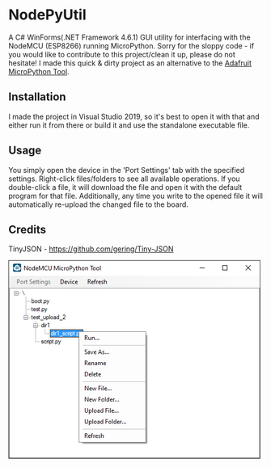 # NodePyUtil
A C# WinForms(.NET Framework 4.6.1) GUI utility for interfacing with the NodeMCU (ESP8266) running MicroPython.
Sorry for the sloppy code - if you would like to contribute to this project/clean it up, please do not hesitate!
I made this quick & dirty project as an alternative to the [Adafruit MicroPython Tool](https://github.com/scientifichackers/ampy).

## Installation
I made the project in Visual Studio 2019, so it's best to open it with that and either run it from there or build it and use the standalone executable file.

## Usage
You simply open the device in the 'Port Settings' tab with the specified settings.
Right-click files/folders to see all available operations.
If you double-click a file, it will download the file and open it with the default program for that file. Additionally, any time you write to the opened file it will automatically re-upload the changed file to the board.

## Credits
TinyJSON - https://github.com/gering/Tiny-JSON

![Screenshot](https://github.com/tottaka/NodePyUtil/blob/master/Annotation%202020-03-23%20195617.png)
